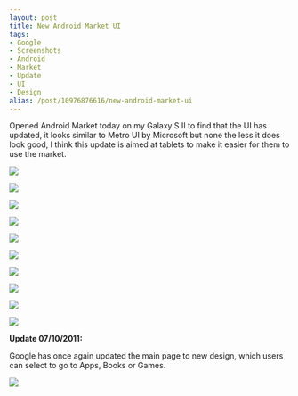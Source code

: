 ```yaml
---
layout: post
title: New Android Market UI
tags:
- Google
- Screenshots
- Android
- Market
- Update
- UI
- Design
alias: /post/10976876616/new-android-market-ui
---
```

Opened Android Market today on my Galaxy S II to find that the UI has updated,
it looks similar to Metro UI by Microsoft but none the less it does look good,
I think this update is aimed at tablets to make it easier for them to use the
market.

![](http://media.tumblr.com/tumblr_lshlvhjVWg1qamsz8.jpg)

![](http://media.tumblr.com/tumblr_lshlvovFOx1qamsz8.jpg)

![](http://media.tumblr.com/tumblr_lshlvvFdc11qamsz8.jpg)

![](http://media.tumblr.com/tumblr_lshlw2zeL71qamsz8.jpg)

![](http://media.tumblr.com/tumblr_lshlw9CBj51qamsz8.jpg)

![](http://media.tumblr.com/tumblr_lshlwfKmzc1qamsz8.jpg)

![](http://media.tumblr.com/tumblr_lshlwnmU8N1qamsz8.jpg)

![](http://media.tumblr.com/tumblr_lshlwsGg5X1qamsz8.jpg)

![](http://media.tumblr.com/tumblr_lshlx0MIon1qamsz8.jpg)

![](http://media.tumblr.com/tumblr_lshlx6sPoY1qamsz8.jpg)

**Update 07/10/2011:**

Google has once again updated the main page to new design, which users can
select to go to Apps, Books or Games.

![](http://media.tumblr.com/tumblr_lsptmqY0XT1qamsz8.jpg)


